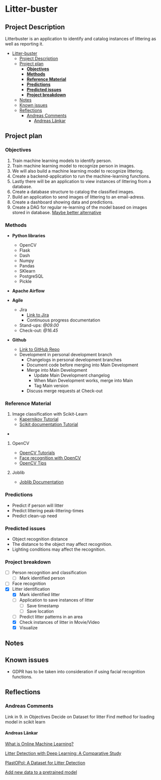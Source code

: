 # Litter-buster

## Project Description

Litterbuster is an application to identify and catalog instances of littering as well as reporting it.

- [Litter-buster](#litter-buster)
  - [Project Description](#project-description)
  - [Project plan](#project-plan)
    - [**Objectives**](#objectives)
    - [**Methods**](#methods)
    - [**Reference Material**](#reference-material)
    - [**Predictions**](#predictions)
    - [**Predicted issues**](#predicted-issues)
    - [**Project breakdown**](#project-breakdown)
  - [Notes](#notes)
  - [Known issues](#known-issues)
  - [Reflections](#reflections)
    - [Andreas Comments](#andreas-comments)
      - [Andreas Länkar](#andreas-länkar)

## Project plan

### **Objectives**

1. Train machine learning models to identify person.
2. Train machine learning model to recognize person in images.
3. We will also build a machine learning model to recognize littering.
4. Create a backend-application to run the machine-learning functions.
5. Lastly there will be an application to view instances of littering from a database.
6. Create a database structure to catalog the classified images.
7. Build an application to send images of littering to an email-adress.
8. Create a dashboard showing data and predictions.
9. Create a DAG for regular re-learning of the model based on images stored in database. [Maybe better alternative](https://medium.com/value-stream-design/online-machine-learning-515556ff72c5)

### **Methods**

- **Python libraries**

  - OpenCV
  - Flask
  - Dash
  - Numpy
  - Pandas
  - SKlearn
  - PostgreSQL
  - Pickle

- **Apache Airflow**
- **Agile**
  - Jira
    - [Link to Jira](https://mcvk.atlassian.net/jira/software/projects/LB/boards/2)
    - Continuous progress documentation
  - Stand-ups: _@09.00_
  - Check-out: _@16.45_
- **Github**
  - [Link to GitHub Repo](https://github.com/Swamp-Solutions/Litter-buster)
  - Development in personal development branch
    - Changelogs in personal development branches
    - Document code before merging into Main Development
    - Merge into Main Development
      - Update Main Development changelog
      - When Main Development works, merge into Main
      - Tag Main version
    - Discuss merge requests at Check-out

### **Reference Material**

1. Image classification with Scikit-Learn
   - [Kapernikov Tutorial](https://kapernikov.com/tutorial-image-classification-with-scikit-learn/)
   - [Scikit documentation Tutorial](https://scikit-learn.org/stable/auto_examples/classification/plot_digits_classification.html)

-

1. OpenCV

   - [OpenCV Tutorials](https://docs.opencv.org/4.x/d9/df8/tutorial_root.html)
   - [Face recognition with OpenCV](https://datagen.tech/guides/face-recognition/face-recognition-with-python/)
   - [OpenCV Tips](https://learnopencv.com/getting-started-with-opencv/)

2. Joblib
   - [Joblib Documentation](https://joblib.readthedocs.io/en/latest/)

### **Predictions**

- Predict if person will litter
- Predict littering peak-littering-times
- Predict clean-up need

### **Predicted issues**

- Object recognition distance
- The distance to the object may affect recognition.
- Lighting conditions may affect the recognition.

### **Project breakdown**

- [ ] Person recognition and classification
  - [ ] Mark identified person
- [ ] Face recognition
- [X] Litter identification
  - [X] Mark identified litter
  - [ ] Application to save instances of litter
    - [ ] Save timestamp
    - [ ] Save location
  - [ ] Predict litter patterns in an area
  - [X] Check instances of litter in Movie/Video
  - [X] Visualize

## Notes

## Known issues

- GDPR has to be taken into consideration if using facial recognition functions.

## Reflections

### Andreas Comments

Link in 9. in Objectives
Decide on Dataset for litter
Find method for loading model in scikit learn

#### Andreas Länkar

[What is Online Machine Learning?](https://medium.com/value-stream-design/online-machine-learning-515556ff72c5)

[Litter Detection with Deep Learning: A Comparative Study](https://www.mdpi.com/1424-8220/22/2/548)

[PlastOPol: A Dataset for Litter Detection](https://zenodo.org/record/5829156#.Y9vM6XbMJmM)

[Add new data to a pretrained model](https://towardsdatascience.com/how-to-add-new-data-to-a-pretrained-model-in-scikit-learn-ce16911afe33)
